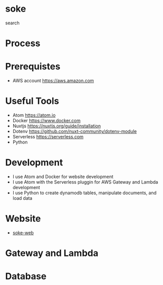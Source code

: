 # soke
search

# Process


# Prerequistes
* AWS account https://aws.amazon.com 

# Useful Tools
* Atom https://atom.io
* Docker https://www.docker.com 
* Nuxtjs https://nuxtjs.org/guide/installation 
* Dotenv https://github.com/nuxt-community/dotenv-module
* Serverless https://serverless.com
* Python

# Development
* I use Atom and Docker for website development
* I use Atom with the Serverless pluggin for AWS Gateway and Lambda development
* I use Python to create dynamodb tables, manipulate documents, and load data



# Website
* [soke-web](soke-web/)

# Gateway and Lambda

# Database





